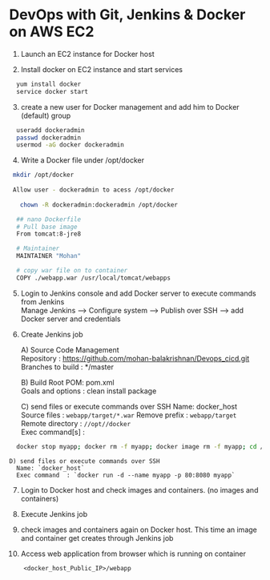 # DevOps with Git, Jenkins & Docker on AWS EC2


1. Launch an EC2 instance for Docker host

2. Install docker on EC2 instance and start services 
  ```sh 
    yum install docker
    service docker start
  ```

3. create a new user for Docker management and add him to Docker (default) group
```sh
  useradd dockeradmin
  passwd dockeradmin
  usermod -aG docker dockeradmin
  ```
  
4. Write a Docker file under /opt/docker

 ```sh
  mkdir /opt/docker
  
  Allow user - dockeradmin to acess /opt/docker
   
    chown -R dockeradmin:dockeradmin /opt/docker
 ```
```sh
  ## nano Dockerfile
  # Pull base image 
  From tomcat:8-jre8 

  # Maintainer
  MAINTAINER "Mohan" 

  # copy war file on to container 
  COPY ./webapp.war /usr/local/tomcat/webapps
```

5. Login to Jenkins console and add Docker server to execute commands from Jenkins  
    Manage Jenkins --> Configure system -->  Publish over SSH --> add Docker server and credentials

6. Create Jenkins job 

    A) Source Code Management  
     Repository : https://github.com/mohan-balakrishnan/Devops_cicd.git  
     Branches to build : */master  

    B) Build
     Root POM: pom.xml  
     Goals and options : clean install package  

    C) send files or execute commands over SSH
     Name: docker_host  
     Source files	: `webapp/target/*.war`
     Remove prefix	: `webapp/target`
     Remote directory	: `//opt//docker`  
     Exec command[s]	: 
  ```sh
    docker stop myapp; docker rm -f myapp; docker image rm -f myapp; cd /opt/docker; docker build -t myapp .
  ```
    D) send files or execute commands over SSH  
      Name: `docker_host`  
      Exec command	: `docker run -d --name myapp -p 80:8080 myapp`  

7. Login to Docker host and check images and containers. (no images and containers)

8. Execute Jenkins job

9. check images and containers again on Docker host. This time an image and container get creates through Jenkins job

10. Access web application from browser which is running on container
```
    <docker_host_Public_IP>/webapp
```
